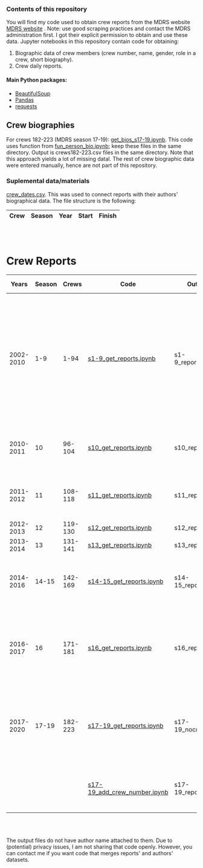 ### Contents of this repository

You will find my code used to obtain crew reports from the MDRS website[ MDRS website](http://mdrs.marssociety.org/)   . Note: use good scraping practices and contact the MDRS administration first. I got their explicit permission to obtain and use these data. Jupyter notebooks in this repository contain code for obtaining:
1. Biographic data of crew members (crew number, name, gender, role in a crew, short biography). 
 2. Crew daily reports. 


#### Main Python packages: 
- [BeautifulSoup](https://www.crummy.com/software/BeautifulSoup/bs4/doc/#)
- [Pandas](https://pandas.pydata.org/)
- [requests](https://pypi.org/project/requests/2.7.0/)

## **Crew biographies**

For crews 182-223 (MDRS season 17-19): [get_bios_s17-19.ipynb](get_bios_s17-19.ipynb). This code uses function from  [fun_person_bio.ipynb](fun_person_bio.ipynb); keep these files in the same directory. Output is crews182-223.csv files in the same directory. Note that this approach yields a lot of missing datal. The rest of crew biographic data were entered manually, hence are not part of this repository. 


 
### **Suplemental data/materials** 
 [crew_dates.csv](data/crew_dates.csv). This was used to connect reports with their authors' biographical data. The file structure is the following:

Crew|Season|Year|Start|Finish|
--|--|--|--|-- |

<br></br>

# Crew Reports 

Years |Season | Crews | Code |Output| Len(Output) | Author info | Notes |
--| --| --|--|--|--|-- | --|
2002-2010 |1-9 |1-94|[s1-9_get_reports.ipynb](code/s1-9_get_reports.ipynb)|s1-9_reports.csv|8793| No | I used archival data that James Burk shared with me in a .zip file. All these reports are also available online, but this code will not work. |
2010-2011| 10 | 96-104 | [s10_get_reports.ipynb](code/s10_get_reports.ipynb)|s10_reports.csv|821 | No | No date for reports; simulation day instead. 
2011-2012 |11 |108-118 |[s11_get_reports.ipynb](code/s11_get_reports.ipynb)|s11_reports.csv | 225 |No | No date for reports; simulation day instead. 
2012-2013 |12 |119-130 |[s12_get_reports.ipynb](code/s12_get_reports.ipynb)|s12_reports.csv|608|No|
2013-2014 |13 |131-141 |[s13_get_reports.ipynb](code/s13_get_reports.ipynb)|s13_reports.csv|621|No|
2014-2016 |14-15 |142-169|[s14-15_get_reports.ipynb](code/s14-15_get_reports.ipynb) |s14-15_reports.csv|1422 |No| Two seasons at once because reports are in one place. 
2016-2017 |16 |171-181| [s16_get_reports.ipynb](code/s16_get_reports.ipynb)|s16_reports.csv| 403 | No | Reports are not tagged by crew that submitted them; this code does not get crew #. 
2017-2020 |17-19|182-223| [s17-19_get_reports.ipynb](code/s17-19_get_reports.ipynb)|s17-19_nocrew.csv | 2557| No | Reports are not tagged by crew that submitted them; this code does not get crew # 
| | | | [s17-19_add_crew_number.ipynb](code/s17-19_add_crew_number.ipynb) |s17-19_reports.csv| |  | This code adds crew number to reports. 

<br></br>

The output files do not have author name attached to them. Due to (potential) privacy issues, I am not sharing that code openly. However, you can contact me if you want code that merges reports' and authors' datasets. 


